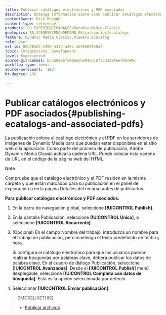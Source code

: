 ```yaml
---
title: Publicar catálogos electrónicos y PDF asociados
description: Obtenga información sobre cómo publicar catálogos electrónicos y PDF asociados desde Adobe Dynamic Media Classic.
contentOwner: Rick Brough
content-type: reference
products: SG_EXPERIENCEMANAGER/Dynamic-Media-Classic
geptopics: SG_SCENESEVENONDEMAND_PK/categories/ecatalogs
feature: Dynamic Media Classic,Viewers,eCatalog
role: User
exl-id: 00b70162-2394-433d-a46c-1d90667030af
topic: Integrations, Development
level: Experienced
source-git-commit: bc3b696bfde0ed55894cdcbf3533299ae7697e98
workflow-type: tm+mt
source-wordcount: '193'
ht-degree: 13%

---
```


# Publicar catálogos electrónicos y PDF asociados{#publishing-ecatalogs-and-associated-pdfs}

La publicación coloca el catálogo electrónico y el PDF en los servidores de imágenes de Dynamic Media para que puedan estar disponibles en el sitio web o la aplicación. Como parte del proceso de publicación, Adobe Dynamic Media Classic activa la cadena URL. Puede colocar esta cadena de URL en el código de la página web del HTML.

>[!NOTE]
>
>Compruebe que el catálogo electrónico y el PDF residen en la misma carpeta y que están marcados para su publicación en el panel de exploración o en la página Detalles del recurso antes de publicarlos.

**Para publicar catálogos electrónicos y PDF asociados:**

1. En la barra de navegación global, seleccione **[!UICONTROL Publish]**.
1. En la pantalla Publicación, seleccione **[!UICONTROL Único]**, o seleccione **[!UICONTROL Recurrente]**.
1. (Opcional) En el campo Nombre del trabajo, introduzca un nombre para el trabajo de publicación, pero mantenga el texto predefinido de fecha y hora.

   Si configura el catálogo electrónico para que los usuarios puedan realizar búsquedas por palabras clave, deberá publicar los datos de palabra clave. En el cuadro de diálogo Publicación, seleccione **[!UICONTROL Avanzadas]**. Desde el **[!UICONTROL Publish]** menú desplegable, seleccione **[!UICONTROL Completa con datos de búsqueda]**. Ésta es la opción seleccionada por defecto.

1. Seleccionar **[!UICONTROL Enviar publicación]**.

>[!MORELIKETHIS]
>
>* [Publicar archivos](publishing-files.md)
